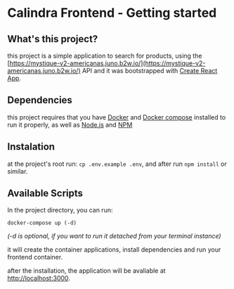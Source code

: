 # Calindra Frontend - Getting started

## What's this project?

this project is a simple application to search for products, using the [https://mystique-v2-americanas.juno.b2w.io/](https://mystique-v2-americanas.juno.b2w.io/) API and it was bootstrapped with [Create React App](https://github.com/facebook/create-react-app).

## Dependencies

this project requires that you have [Docker](https://docker.com) and [Docker compose](https://docs.docker.com/compose/) installed to run it properly, as well as [Node.js](https://nodejs.org/en/) and [NPM](https://www.npmjs.com/)

## Instalation

at the project's root run: `cp .env.example .env`, and after run `npm install` or similar.

## Available Scripts

In the project directory, you can run:

`docker-compose up (-d)`

_(-d is optional, if you want to run it detached from your terminal instance)_

it will create the container applications, install dependencies and run your frontend container.

after the installation, the application will be avaliable at [http://localhost:3000](http://localhost:3000).
